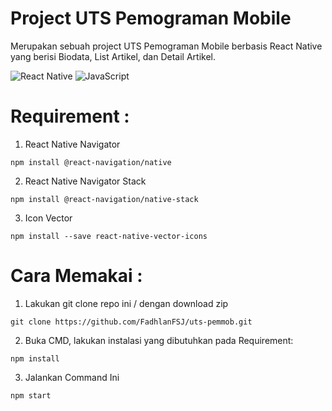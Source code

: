 # Project UTS Pemograman Mobile
Merupakan sebuah project UTS Pemograman Mobile berbasis React Native yang berisi Biodata, List Artikel, dan Detail Artikel.

![React Native](https://img.shields.io/badge/react_native-%2320232a.svg?style=for-the-badge&logo=react&logoColor=%2361DAFB) ![JavaScript](https://img.shields.io/badge/javascript-%23323330.svg?style=for-the-badge&logo=javascript&logoColor=%23F7DF1E)


# Requirement :
1. React Native Navigator 
``` 
npm install @react-navigation/native 
```
2. React Native Navigator Stack
``` 
npm install @react-navigation/native-stack 
```
3. Icon Vector
``` 
npm install --save react-native-vector-icons 
```

# Cara Memakai :
1. Lakukan git clone repo ini / dengan download zip
```
git clone https://github.com/FadhlanFSJ/uts-pemmob.git
```
2. Buka CMD, lakukan instalasi yang dibutuhkan pada Requirement:
```
npm install
```
3. Jalankan Command Ini
```
npm start
```
